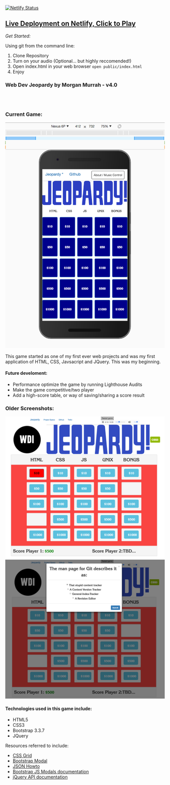 

[![Netlify Status](https://api.netlify.com/api/v1/badges/d2988db9-2b31-44b8-8174-2558da78c846/deploy-status)](https://app.netlify.com/sites/webdev-jeopardy/deploys)


## [Live Deployment on Netlify, Click to Play](https://webdev-jeopardy.netlify.app/)

*Get Started:*

Using git from the command line:

 1. Clone Repository
 2. Turn on your audio (Optional... but highly reccomended!)
 3. Open index.html in your web browser `open public/index.html`
 4. Enjoy

<!-- Using Docker via [Dockerhub](https://hub.docker.com/repository/docker/airbr/webdev-jeopardy):

1. `docker run -d -P --name jeopardy airbr/webdev-jeopardy` 
2. `docker port jeopardy`
3. Visit at the ports assigned! -->

### Web Dev Jeopardy by Morgan Murrah - v4.0

<br>
<br>

### Current Game:

![](readme-assets/mobilescreenshot-jeopardy.png)

This game started as one of my first ever web projects and was my first application of HTML, CSS, Javsacript and JQuery. This was my beginning. 
#### Future develoment:

* Performance optimize the game by running Lighthouse Audits
* Make the game competitive/two player
* Add a high-score table, or way of saving/sharing a score result

### Older Screenshots:

![](readme-assets/wdi-jeopardy-v1.5-main.png)
![](readme-assets/wdi-jeopardy-v1.5-modal.png)

#### Technologies used in this game include:

 * HTML5
 * CSS3
 * Bootstrap 3.3.7
 * JQuery

Resources referred to include:

* [CSS Grid](https://developer.mozilla.org/en-US/docs/Web/CSS/CSS_Grid_Layout)
* [Bootstrap Modal](http://www.w3schools.com/bootstrap/bootstrap_modal.asp)
* [JSON Howto](http://www.w3schools.com/json/json_eval.asp)
* [Bootstrap JS Modals documentation](https://getbootstrap.com/javascript/#modals)
* [jQuery API documentation](https://api.jquery.com/)







